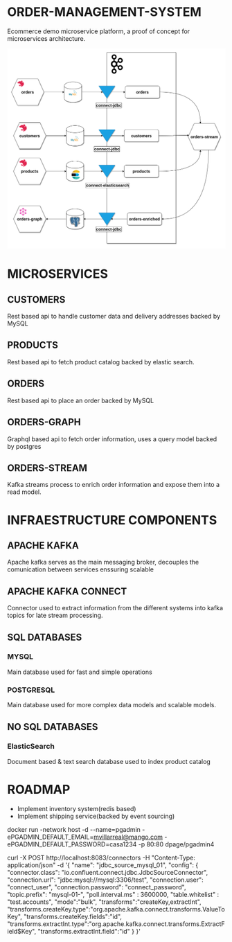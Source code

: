 # ORDER-MANAGEMENT-SYSTEM

Ecommerce demo microservice platform, a proof of concept for microservices architecture.

![alt text](./oms.png)

# MICROSERVICES

## CUSTOMERS

Rest based api to handle customer data and delivery addresses backed by MySQL

## PRODUCTS

Rest based api to fetch product catalog backed by elastic search.

## ORDERS

Rest based api to place an order backed by MySQL

## ORDERS-GRAPH

Graphql based api to fetch order information, uses a query model backed by postgres

## ORDERS-STREAM

Kafka streams process to enrich order information and expose them into a read model.

# INFRAESTRUCTURE COMPONENTS

## APACHE KAFKA

Apache kafka serves as the main messaging broker, decouples the comunication between services enssuring scalable 

## APACHE KAFKA CONNECT

Connector used to extract information from the different systems into kafka topics for late stream processing.

## SQL DATABASES

### MYSQL

Main database used for fast and simple operations

### POSTGRESQL

Main database used for more complex data models and scalable models.

## NO SQL DATABASES

### ElasticSearch

Document based & text search database used to index product catalog

# ROADMAP

* Implement inventory system(redis based)
* Implement shipping service(backed by event sourcing)

docker run -network host -d --name=pgadmin -ePGADMIN_DEFAULT_EMAIL=mvillarreal@mango.com -ePGADMIN_DEFAULT_PASSWORD=casa1234 -p 80:80 dpage/pgadmin4


curl -X POST http://localhost:8083/connectors -H "Content-Type: application/json" -d '{
      "name": "jdbc_source_mysql_01",
      "config": {
              "connector.class": "io.confluent.connect.jdbc.JdbcSourceConnector",
              "connection.url": "jdbc:mysql://mysql:3306/test",
              "connection.user": "connect_user",
              "connection.password": "connect_password",
              "topic.prefix": "mysql-01-",
              "poll.interval.ms" : 3600000,
              "table.whitelist" : "test.accounts",
              "mode":"bulk",
              "transforms":"createKey,extractInt",
              "transforms.createKey.type":"org.apache.kafka.connect.transforms.ValueToKey",
              "transforms.createKey.fields":"id",
              "transforms.extractInt.type":"org.apache.kafka.connect.transforms.ExtractField$Key",
              "transforms.extractInt.field":"id"
              }
      }'
